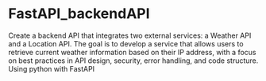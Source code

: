 # FastAPI_backendAPI
Create a backend API that integrates two external services: a Weather API and a Location API. The goal is to develop a service that allows users to retrieve current weather information based on their IP address, with a focus on best practices in API design, security, error handling, and code structure. Using python with FastAPI
